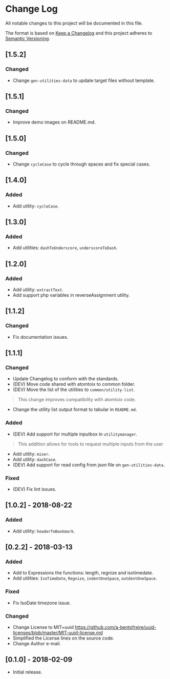 # Change Log
All notable changes to this project will be documented in this file.

The format is based on [Keep a Changelog](http://keepachangelog.com/en/1.0.0/)
and this project adheres to [Semantic Versioning](http://semver.org/spec/v2.0.0.html).

## [1.5.2]
### Changed
- Change `gen-utilities-data` to update target files without template.

## [1.5.1]
### Changed
- Improve demo images on README.md.

## [1.5.0]
### Changed
- Change `cycleCase` to cycle through spaces and fix special cases.

## [1.4.0]
### Added
- Add utility: `cycleCase`.

## [1.3.0]
### Added
- Add utilities: `dashToUnderscore`, `underscoreToDash`.

## [1.2.0]
### Added
- Add utility: `extractText`.
- Add support php variables in reverseAssignment utility.

## [1.1.2]
### Changed
- Fix documentation issues.

## [1.1.1]
### Changed
- Update Changelog to conform with the standards.
- (DEV) Move code shared with atomtoix to common folder.
- (DEV) Move the list of the utilities to `common/utility-list`.
> This change improves compatibility with atomtoix code.  
- Change the utility list output format to tabular in `README.md`.

### Added
- (DEV) Add support for multiple inputbox in `utilitymanager`.
 > This addition allows for tools to request multiple inputs from the user
- Add utility: `mixer`.
- Add utility: `dashCase`.
- (DEV) Add support for read config from json file on `gen-utilities-data`.

### Fixed
- (DEV) Fix lint issues.


## [1.0.2] - 2018-08-22
### Added
- Add utility: `headerToBookmark`.

## [0.2.2] - 2018-03-13
### Added
- Add to Expressions the functions: length, regnize and isotimedate.
- Add utilities: `IsoTimeDate`, `Regnize`, `indentOneSpace`, `outdentOneSpace`.

### Fixed
- Fix IsoDate timezone issue.

### Changed
- Change License to MIT+uuid https://github.com/a-bentofreire/uuid-licenses/blob/master/MIT-uuid-license.md
- Simplified the License lines on the source code.
- Change Author e-mail.


## [0.1.0] - 2018-02-09
- Initial release.